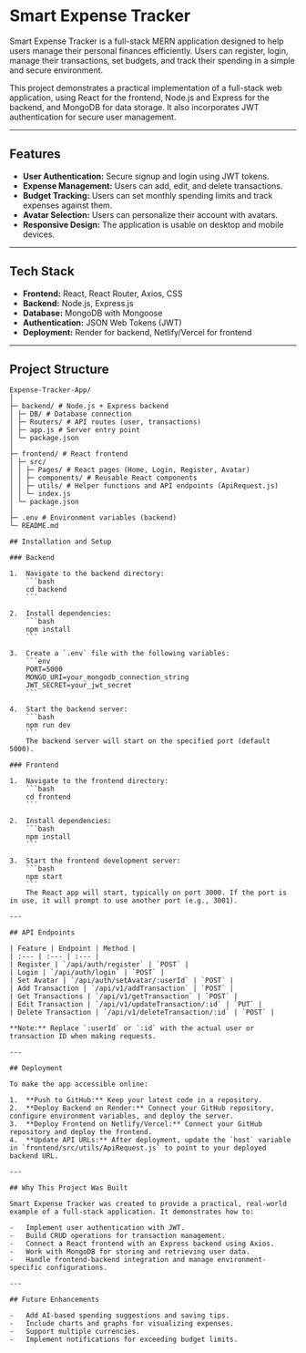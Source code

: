 # Smart Expense Tracker

Smart Expense Tracker is a full-stack MERN application designed to help users manage their personal finances efficiently. Users can register, login, manage their transactions, set budgets, and track their spending in a simple and secure environment.

This project demonstrates a practical implementation of a full-stack web application, using React for the frontend, Node.js and Express for the backend, and MongoDB for data storage. It also incorporates JWT authentication for secure user management.

---

## Features

-   **User Authentication:** Secure signup and login using JWT tokens.
-   **Expense Management:** Users can add, edit, and delete transactions.
-   **Budget Tracking:** Users can set monthly spending limits and track expenses against them.
-   **Avatar Selection:** Users can personalize their account with avatars.
-   **Responsive Design:** The application is usable on desktop and mobile devices.

---

## Tech Stack

-   **Frontend:** React, React Router, Axios, CSS
-   **Backend:** Node.js, Express.js
-   **Database:** MongoDB with Mongoose
-   **Authentication:** JSON Web Tokens (JWT)
-   **Deployment:** Render for backend, Netlify/Vercel for frontend

---

## Project Structure

```text
Expense-Tracker-App/
│
├─ backend/ # Node.js + Express backend
│ ├─ DB/ # Database connection
│ ├─ Routers/ # API routes (user, transactions)
│ ├─ app.js # Server entry point
│ └─ package.json
│
├─ frontend/ # React frontend
│ ├─ src/
│ │ ├─ Pages/ # React pages (Home, Login, Register, Avatar)
│ │ ├─ components/ # Reusable React components
│ │ ├─ utils/ # Helper functions and API endpoints (ApiRequest.js)
│ │ └─ index.js
│ └─ package.json
│
├─ .env # Environment variables (backend)
└─ README.md

## Installation and Setup

### Backend

1.  Navigate to the backend directory:
    ```bash
    cd backend
    ```

2.  Install dependencies:
    ```bash
    npm install
    ```

3.  Create a `.env` file with the following variables:
    ```env
    PORT=5000
    MONGO_URI=your_mongodb_connection_string
    JWT_SECRET=your_jwt_secret
    ```

4.  Start the backend server:
    ```bash
    npm run dev
    ```
    The backend server will start on the specified port (default 5000).

### Frontend

1.  Navigate to the frontend directory:
    ```bash
    cd frontend
    ```

2.  Install dependencies:
    ```bash
    npm install
    ```

3.  Start the frontend development server:
    ```bash
    npm start
    ```
    The React app will start, typically on port 3000. If the port is in use, it will prompt to use another port (e.g., 3001).

---

## API Endpoints

| Feature | Endpoint | Method |
| :--- | :--- | :--- |
| Register | `/api/auth/register` | `POST` |
| Login | `/api/auth/login` | `POST` |
| Set Avatar | `/api/auth/setAvatar/:userId` | `POST` |
| Add Transaction | `/api/v1/addTransaction` | `POST` |
| Get Transactions | `/api/v1/getTransaction` | `POST` |
| Edit Transaction | `/api/v1/updateTransaction/:id` | `PUT` |
| Delete Transaction | `/api/v1/deleteTransaction/:id` | `POST` |

**Note:** Replace `:userId` or `:id` with the actual user or transaction ID when making requests.

---

## Deployment

To make the app accessible online:

1.  **Push to GitHub:** Keep your latest code in a repository.
2.  **Deploy Backend on Render:** Connect your GitHub repository, configure environment variables, and deploy the server.
3.  **Deploy Frontend on Netlify/Vercel:** Connect your GitHub repository and deploy the frontend.
4.  **Update API URLs:** After deployment, update the `host` variable in `frontend/src/utils/ApiRequest.js` to point to your deployed backend URL.

---

## Why This Project Was Built

Smart Expense Tracker was created to provide a practical, real-world example of a full-stack application. It demonstrates how to:

-   Implement user authentication with JWT.
-   Build CRUD operations for transaction management.
-   Connect a React frontend with an Express backend using Axios.
-   Work with MongoDB for storing and retrieving user data.
-   Handle frontend-backend integration and manage environment-specific configurations.

---

## Future Enhancements

-   Add AI-based spending suggestions and saving tips.
-   Include charts and graphs for visualizing expenses.
-   Support multiple currencies.
-   Implement notifications for exceeding budget limits.
